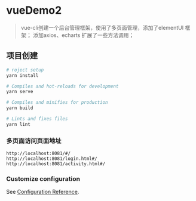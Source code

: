 # vueDemo2
>vue-cli创建一个后台管理框架，使用了多页面管理，添加了elementUI 框架；
>添加axios、echarts 扩展了一些方法调用；

## 项目创建
```bash
# roject setup
yarn install

# Compiles and hot-reloads for development
yarn serve

# Compiles and minifies for production
yarn build

# Lints and fixes files
yarn lint
```

### 多页面访问页面地址
```
http://localhost:8081/#/
http://localhost:8081/login.html#/
http://localhost:8081/activity.html#/
```

### Customize configuration
See [Configuration Reference](https://cli.vuejs.org/config/).
